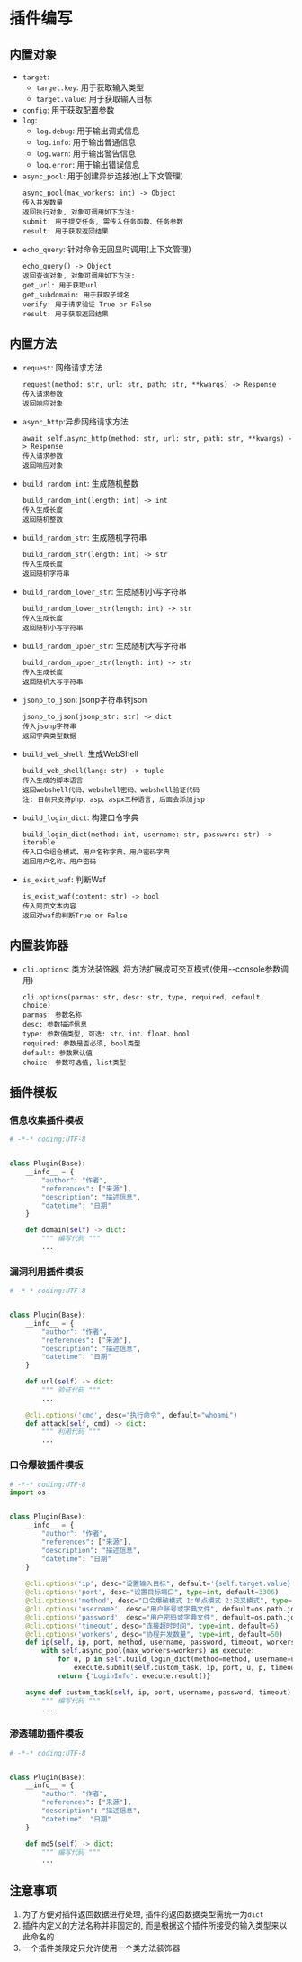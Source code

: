 # 插件编写
## 内置对象
+ `target`: 
  + `target.key`: 用于获取输入类型
  + `target.value`: 用于获取输入目标
+ `config`: 用于获取配置参数
+ `log`: 
  + `log.debug`: 用于输出调式信息
  + `log.info`: 用于输出普通信息
  + `log.warn`: 用于输出警告信息
  + `log.error`: 用于输出错误信息
+ `async_pool`: 用于创建异步连接池(上下文管理)
  ```
  async_pool(max_workers: int) -> Object
  传入并发数量
  返回执行对象, 对象可调用如下方法:
  submit: 用于提交任务, 需传入任务函数、任务参数
  result: 用于获取返回结果
  ```
+ `echo_query`: 针对命令无回显时调用(上下文管理)
  ```
  echo_query() -> Object
  返回查询对象, 对象可调用如下方法:
  get_url: 用于获取url
  get_subdomain: 用于获取子域名
  verify: 用于请求验证 True or False
  result: 用于获取返回结果
  ```
  
## 内置方法

+ `request`: 网络请求方法
  ```
  request(method: str, url: str, path: str, **kwargs) -> Response
  传入请求参数
  返回响应对象
  ```
+ `async_http`:异步网络请求方法
  ```
  await self.async_http(method: str, url: str, path: str, **kwargs) -> Response
  传入请求参数
  返回响应对象
  ```
+ `build_random_int`: 生成随机整数
  ```
  build_random_int(length: int) -> int
  传入生成长度
  返回随机整数
  ```
+ `build_random_str`: 生成随机字符串
  ```
  build_random_str(length: int) -> str
  传入生成长度
  返回随机字符串
  ```
+ `build_random_lower_str`: 生成随机小写字符串
  ```
  build_random_lower_str(length: int) -> str
  传入生成长度
  返回随机小写字符串
  ```
+ `build_random_upper_str`: 生成随机大写字符串
  ```
  build_random_upper_str(length: int) -> str
  传入生成长度
  返回随机大写字符串
  ```
+ `jsonp_to_json`: jsonp字符串转json
  ```
  jsonp_to_json(jsonp_str: str) -> dict
  传入jsonp字符串
  返回字典类型数据
  ```
+ `build_web_shell`: 生成WebShell
  ```
  build_web_shell(lang: str) -> tuple
  传入生成的脚本语言
  返回webshell代码、webshell密码、webshell验证代码
  注: 目前只支持php、asp、aspx三种语言, 后面会添加jsp
  ```
+ `build_login_dict`: 构建口令字典
  ```
  build_login_dict(method: int, username: str, password: str) -> iterable
  传入口令组合模式、用户名称字典、用户密码字典
  返回用户名称、用户密码
  ```
+ `is_exist_waf`: 判断Waf
  ```
  is_exist_waf(content: str) -> bool
  传入网页文本内容
  返回对waf的判断True or False
  ```
## 内置装饰器
+ `cli.options`: 类方法装饰器, 将方法扩展成可交互模式(使用--console参数调用)
  ```
  cli.options(parmas: str, desc: str, type, required, default, choice)
  parmas: 参数名称
  desc: 参数描述信息
  type: 参数值类型, 可选: str、int、float、bool
  required: 参数是否必须, bool类型
  default: 参数默认值
  choice: 参数可选值, list类型
  ``` 

## 插件模板
### 信息收集插件模板
```python
# -*-* coding:UTF-8


class Plugin(Base):
    __info__ = {
        "author": "作者",
        "references": ["来源"],
        "description": "描述信息",
        "datetime": "日期"
    }

    def domain(self) -> dict:
        """ 编写代码 """
        ...
```
### 漏洞利用插件模板
```python
# -*-* coding:UTF-8


class Plugin(Base):
    __info__ = {
        "author": "作者",
        "references": ["来源"],
        "description": "描述信息",
        "datetime": "日期"
    }

    def url(self) -> dict:
        """ 验证代码 """
        ...
    
    @cli.options('cmd', desc="执行命令", default="whoami")
    def attack(self, cmd) -> dict:
        """ 利用代码 """
        ...

```
### 口令爆破插件模板
```python
# -*-* coding:UTF-8
import os


class Plugin(Base):
    __info__ = {
        "author": "作者",
        "references": ["来源"],
        "description": "描述信息",
        "datetime": "日期"
    }
    
    @cli.options('ip', desc="设置输入目标", default='{self.target.value}')
    @cli.options('port', desc="设置目标端口", type=int, default=3306)
    @cli.options('method', desc="口令爆破模式 1:单点模式 2:交叉模式", type=int, default=2)
    @cli.options('username', desc="用户账号或字典文件", default=os.path.join('data', 'mysql_username.dict'))
    @cli.options('password', desc="用户密码或字典文件", default=os.path.join('data', 'mysql_password.dict'))
    @cli.options('timeout', desc="连接超时时间", type=int, default=5)
    @cli.options('workers', desc="协程并发数量", type=int, default=50)
    def ip(self, ip, port, method, username, password, timeout, workers) -> dict:
        with self.async_pool(max_workers=workers) as execute:
            for u, p in self.build_login_dict(method=method, username=username, password=password):
                execute.submit(self.custom_task, ip, port, u, p, timeout)
            return {'LoginInfo': execute.result()}

    async def custom_task(self, ip, port, username, password, timeout):
        """ 编写代码 """
        ...
```
### 渗透辅助插件模板
```python
# -*-* coding:UTF-8


class Plugin(Base):
    __info__ = {
        "author": "作者",
        "references": ["来源"],
        "description": "描述信息",
        "datetime": "日期"
    }

    def md5(self) -> dict:
        """ 编写代码 """
        ...
```

## 注意事项
1. 为了方便对插件返回数据进行处理, 插件的返回数据类型需统一为`dict`
2. 插件内定义的方法名称并非固定的, 而是根据这个插件所接受的输入类型来以此命名的
3. 一个插件类限定只允许使用一个类方法装饰器